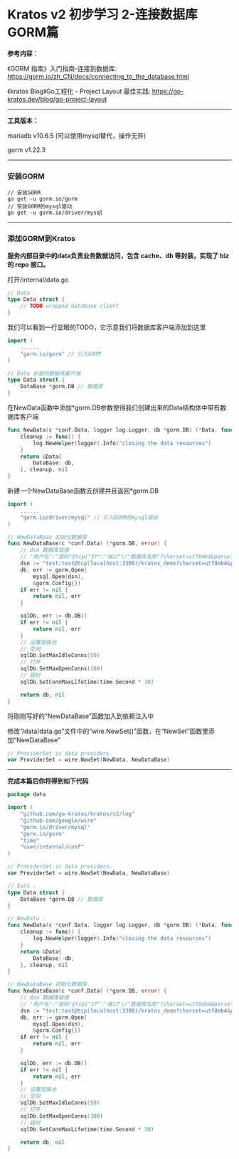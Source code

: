 # Kratos v2 初步学习 2-连接数据库GORM篇

**参考内容**：

《GORM 指南》入门指南-连接到数据库: https://gorm.io/zh_CN/docs/connecting_to_the_database.html

《kratos Blog》Go工程化 - Project Layout 最佳实践: https://go-kratos.dev/blog/go-project-layout

---

**工具版本：**

mariadb v10.6.5 (可以使用mysql替代，操作无异)

gorm v1.22.3

---

### 安装GORM

```shell
// 安装GORM
go get -u gorm.io/gorm
// 安装GORM的mysql驱动
go get -u gorm.io/driver/mysql
```

---

### 添加GORM到Kratos

**服务内部目录中的data负责业务数据访问，包含 cache、db 等封装，实现了 biz 的 repo 接口。**

打开/internal/data.go

```go
// Data .
type Data struct {
    // TODO wrapped database client
}
```

我们可以看到一行显眼的TODO，它示意我们将数据库客户端添加到这里

```go
import (
    ......
    "gorm.io/gorm" // 引入GORM
)

// Data 封装的数据库客户端
type Data struct {
    DataBase *gorm.DB // 数据库
}
```

在NewData函数中添加*gorm.DB参数使得我们创建出来的Data结构体中带有数据库客户端

```go
func NewData(c *conf.Data, logger log.Logger, db *gorm.DB) (*Data, func(), error) {
    cleanup := func() {
        log.NewHelper(logger).Info("closing the data resources")
    }
    return &Data{
        DataBase: db,
    }, cleanup, nil
}
```

新建一个NewDataBase函数去创建并且返回*gorm.DB

```go
import (
    ......
    "gorm.io/driver/mysql" // 引入GORM的mysql驱动
)

// NewDataBase 初始化数据库
func NewDataBase(c *conf.Data) (*gorm.DB, error) {
    // dsn 数据库链接
    // "用户名":"密码"@tcp("IP":"端口")/"数据库名称"?charset=utf8mb4&parseTime=True&loc=Local
    dsn := "test:test@tcp(localhost:3306)/kratos_demo?charset=utf8mb4&parseTime=True&loc=Local"
    db, err := gorm.Open(
        mysql.Open(dsn),
        &gorm.Config{})
    if err != nil {
        return nil, err
    }

    sqlDb, err := db.DB()
    if err != nil {
        return nil, err
    }
    // 设置连接池
    // 空闲
    sqlDb.SetMaxIdleConns(50)
    // 打开
    sqlDb.SetMaxOpenConns(100)
    // 超时
    sqlDb.SetConnMaxLifetime(time.Second * 30)

    return db, nil
}
```

将刚刚写好的“NewDataBase”函数加入到依赖注入中

修改“/data/data.go”文件中的“wire.NewSet()”函数，在“NewSet”函数里添加“NewDataBase”

```go
// ProviderSet is data providers.
var ProviderSet = wire.NewSet(NewData, NewDataBase)
```

---

**完成本篇后你将得到如下代码**

```go
package data

import (
    "github.com/go-kratos/kratos/v2/log"
    "github.com/google/wire"
    "gorm.io/driver/mysql"
    "gorm.io/gorm"
    "time"
    "user/internal/conf"
)

// ProviderSet is data providers.
var ProviderSet = wire.NewSet(NewData, NewDataBase)

// Data .
type Data struct {
	DataBase *gorm.DB // 数据库
}

// NewData .
func NewData(c *conf.Data, logger log.Logger, db *gorm.DB) (*Data, func(), error) {
	cleanup := func() {
		log.NewHelper(logger).Info("closing the data resources")
	}
	return &Data{
		DataBase: db,
	}, cleanup, nil
}

// NewDataBase 初始化数据库
func NewDataBase(c *conf.Data) (*gorm.DB, error) {
    // dsn 数据库链接
    // "用户名":"密码"@tcp("IP":"端口")/"数据库名称"?charset=utf8mb4&parseTime=True&loc=Local
    dsn := "test:test@tcp(localhost:3306)/kratos_demo?charset=utf8mb4&parseTime=True&loc=Local"
    db, err := gorm.Open(
        mysql.Open(dsn),
        &gorm.Config{})
    if err != nil {
        return nil, err
    }

    sqlDb, err := db.DB()
    if err != nil {
        return nil, err
    }
    // 设置连接池
    // 空闲
    sqlDb.SetMaxIdleConns(50)
    // 打开
    sqlDb.SetMaxOpenConns(100)
    // 超时
    sqlDb.SetConnMaxLifetime(time.Second * 30)

    return db, nil
}
```

